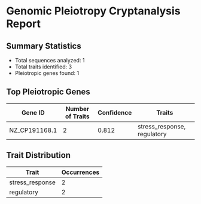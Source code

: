# Genomic Pleiotropy Cryptanalysis Report

## Summary Statistics

- Total sequences analyzed: 1
- Total traits identified: 3
- Pleiotropic genes found: 1

## Top Pleiotropic Genes

| Gene ID | Number of Traits | Confidence | Traits |
|---------|------------------|------------|--------|
| NZ_CP191168.1 | 2 | 0.812 | stress_response, regulatory |

## Trait Distribution

| Trait | Occurrences |
|-------|-------------|
| stress_response | 2 |
| regulatory | 2 |

